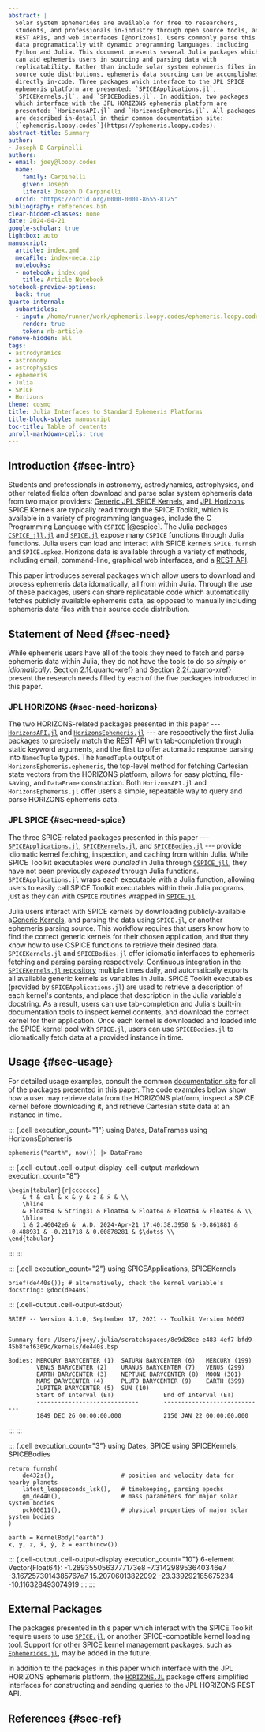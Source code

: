 ```yaml
---
abstract: |
  Solar system ephemerides are available for free to researchers,
  students, and professionals in-industry through open source tools, and
  REST APIs, and web interfaces [@horizons]. Users commonly parse this
  data programatically with dynamic programming languages, including
  Python and Julia. This document presents several Julia packages which
  can aid ephemeris users in sourcing and parsing data with
  replicatability. Rather than include solar system ephemeris files in
  source code distrbutions, ephemeris data sourcing can be accomplished
  directly in-code. Three packages which interface to the JPL SPICE
  ephemeris platform are presented: `SPICEApplications.jl`,
  `SPICEKernels.jl`, and `SPICEBodies.jl`. In addition, two packages
  which interface with the JPL HORIZONS ephemeris platform are
  presented: `HorizonsAPI.jl` and `HorizonsEphemeris.jl`. All packages
  are described in-detail in their common documentation site:
  [`ephemeris.loopy.codes`](https://ephemeris.loopy.codes).
abstract-title: Summary
author:
- Joseph D Carpinelli
authors:
- email: joey@loopy.codes
  name:
    family: Carpinelli
    given: Joseph
    literal: Joseph D Carpinelli
  orcid: "https://orcid.org/0000-0001-8655-8125"
bibliography: references.bib
clear-hidden-classes: none
date: 2024-04-21
google-scholar: true
lightbox: auto
manuscript:
  article: index.qmd
  mecaFile: index-meca.zip
  notebooks:
  - notebook: index.qmd
    title: Article Notebook
notebook-preview-options:
  back: true
quarto-internal:
  subarticles:
  - input: /home/runner/work/ephemeris.loopy.codes/ephemeris.loopy.codes/paper/index.qmd
    render: true
    token: nb-article
remove-hidden: all
tags:
- astrodynamics
- astronomy
- astrophysics
- ephemeris
- Julia
- SPICE
- Horizons
theme: cosmo
title: Julia Interfaces to Standard Ephemeris Platforms
title-block-style: manuscript
toc-title: Table of contents
unroll-markdown-cells: true
---
```


## Introduction {#sec-intro}

Students and professionals in astronomy, astrodynamics, astrophysics,
and other related fields often download and parse solar system ephemeris
data from two major providers: [Generic JPL SPICE
Kernels](https://naif.jpl.nasa.gov/pub/naif/generic_kernels/), and [JPL
Horizons](https://ssd.jpl.nasa.gov/horizons/). SPICE Kernels are
typically read through the SPICE Toolkit, which is available in a
variety of programming languages, include the C Programming Language
with `CSPICE` [@cspice]. The Julia packages
[`CSPICE_jll.jl`](https://github.com/JuliaBinaryWrappers/CSPICE_jll.jl)
and [`SPICE.jl`](https://github.com/JuliaAstro/SPICE.jl) expose many
`CSPICE` functions through Julia functions. Julia users can load and
interact with SPICE kernels `SPICE.furnsh` and `SPICE.spkez`. Horizons
data is available through a variety of methods, including email,
command-line, graphical web interfaces, and a [REST
API](https://ssd-api.jpl.nasa.gov/doc/horizons.html).

This paper introduces several packages which allow users to download and
process ephemeris data idomatically, all from within Julia. Through the
use of these packages, users can share replicatable code which
automatically fetches publicly available ephemeris data, as opposed to
manually including ephemeris data files with their source code
distribution.

## Statement of Need {#sec-need}

While ephemeris users have all of the tools they need to fetch and parse
ephemeris data within Julia, they do not have the tools to do so
*simply* or *idiomatically*.
[Section 2.1](#sec-need-horizons){.quarto-xref} and
[Section 2.2](#sec-need-spice){.quarto-xref} present the research needs
filled by each of the five packages introduced in this paper.

### JPL HORIZONS {#sec-need-horizons}

The two HORIZONS-related packages presented in this paper ---
[`HorizonsAPI.jl`](https://github.com/cadojo/HorizonsAPI.jl) and
[`HorizonsEphemeris.jl`](https://github.com/cadojo/HorizonsEphemeris.jl)
--- are respectively the first Julia packages to precisely match the
REST API with tab-completion through static keyword arguments, and the
first to offer automatic response parsing into `NamedTuple` types. The
`NamedTuple` output of `HorizonsEphemeris.ephemeris`, the top-level
method for fetching Cartesian state vectors from the HORIZONS platform,
allows for easy plotting, file-saving, and `DataFrame` construction.
Both `HorizonsAPI.jl` and `HorizonsEphemeris.jl` offer users a simple,
repeatable way to query and parse HORIZONS ephemeris data.

### JPL SPICE {#sec-need-spice}

The three SPICE-related packages presented in this paper ---
[`SPICEApplications.jl`](https://github.com/cadojo/SPICEApplications.jl),
[`SPICEKernels.jl`](https://github.com/cadojo/SPICEKernels.jl), and
[`SPICEBodies.jl`](https://github.com/cadojo/SPICEBodies.jl) --- provide
idiomatic kernel fetching, inspection, and caching from within Julia.
While SPICE Toolkit executables were *bundled* in Julia through
[`CSPICE_jll`](https://github.com/JuliaBinaryWrappers/CSPICE_jll.jl),
they have not been previously *exposed* through Julia functions.
`SPICEApplications.jl` wraps each executable with a Julia function,
allowing users to easily call SPICE Toolkit executables within their
Julia programs, just as they can with `CSPICE` routines wrapped in
[`SPICE.jl`](https://github.com/JuliaAstro/SPICE.jl).

Julia users interact with SPICE kernels by downloading
publicly-available a[Generic
Kernels](https://naif.jpl.nasa.gov/pub/naif/generic_kernels/), and
parsing the data using `SPICE.jl`, or another ephemeris parsing source.
This workflow requires that users know how to find the correct generic
kernels for their chosen application, and that they know how to use
CSPICE functions to retrieve their desired data. `SPICEKernels.jl` and
`SPICEBodies.jl` offer idiomatic interfaces to ephemeris fetching and
parsing parsing respectively. Continuous integration in the
[`SPICEKernels.jl`
repository](https://github.com/cadojo/SPICEKernels.jl) multiple times
daily, and automatically exports all available generic kernels as
variables in Julia. SPICE Toolkit executables (provided by
`SPICEApplications.jl`) are used to retrieve a description of each
kernel's contents, and place that description in the Julia variable's
docstring. As a result, users can use tab-completion and Julia's
built-in documentation tools to inspect kernel contents, and download
the correct kernel for their application. Once each kernel is downloaded
and loaded into the SPICE kernel pool with `SPICE.jl`, users can use
`SPICEBodies.jl` to idiomatically fetch data at a provided instance in
time.

## Usage {#sec-usage}

For detailed usage examples, consult the common [documentation
site](https://ephemeris.loopy.codes) for all of the packages presented
in this paper. The code examples below show how a user may retrieve data
from the HORIZONS platform, inspect a SPICE kernel before downloading
it, and retrieve Cartesian state data at an instance in time.

::: {.cell execution_count="1"}
    using Dates, DataFrames
    using HorizonsEphemeris

    ephemeris("earth", now()) |> DataFrame

::: {.cell-output .cell-output-display .cell-output-markdown execution_count="8"}
```{=tex}
\begin{tabular}{r|ccccccc}
    & t & cal & x & y & z & ẋ & \\
    \hline
    & Float64 & String31 & Float64 & Float64 & Float64 & Float64 & \\
    \hline
    1 & 2.46042e6 &  A.D. 2024-Apr-21 17:40:38.3950 & -0.861881 & -0.488931 & -0.211718 & 0.00878281 & $\dots$ \\
\end{tabular}
```
:::
:::

::: {.cell execution_count="2"}
    using SPICEApplications, SPICEKernels

    brief(de440s()); # alternatively, check the kernel variable's docstring: @doc(de440s)

::: {.cell-output .cell-output-stdout}
     
    BRIEF -- Version 4.1.0, September 17, 2021 -- Toolkit Version N0067
     
     
    Summary for: /Users/joey/.julia/scratchspaces/8e9d28ce-e483-4ef7-bfd9-45b8fef6369c/kernels/de440s.bsp
     
    Bodies: MERCURY BARYCENTER (1)  SATURN BARYCENTER (6)   MERCURY (199)
            VENUS BARYCENTER (2)    URANUS BARYCENTER (7)   VENUS (299)
            EARTH BARYCENTER (3)    NEPTUNE BARYCENTER (8)  MOON (301)
            MARS BARYCENTER (4)     PLUTO BARYCENTER (9)    EARTH (399)
            JUPITER BARYCENTER (5)  SUN (10)
            Start of Interval (ET)              End of Interval (ET)
            -----------------------------       -----------------------------
            1849 DEC 26 00:00:00.000            2150 JAN 22 00:00:00.000
     
:::
:::

::: {.cell execution_count="3"}
    using Dates, SPICE
    using SPICEKernels, SPICEBodies

    return furnsh(
        de432s(),                   # position and velocity data for nearby planets
        latest_leapseconds_lsk(),   # timekeeping, parsing epochs
        gm_de440(),                 # mass parameters for major solar system bodies
        pck00011(),                 # physical properties of major solar system bodies
    )

    earth = KernelBody("earth")
    x, y, z, ẋ, ẏ, ż = earth(now())

::: {.cell-output .cell-output-display execution_count="10"}
    6-element Vector{Float64}:
      -1.2893550563777173e8
      -7.314298953640346e7
      -3.1672573014385767e7
      15.20706013822092
     -23.339292185675234
     -10.116328493074919
:::
:::

## External Packages

The packages presented in this paper which interact with the SPICE
Toolkit require users to use
[`SPICE.jl`](https://github.com/JuliaAstro/SPICe.jl), or another
SPICE-compatible kernel loading tool. Support for other SPICE kernel
management packages, such as
[`Ephemerides.jl`](https://github.com/JuliaSpaceMissionDesign/Ephemerides.jl),
may be added in the future.

In addition to the packages in this paper which interface with the JPL
HORIZONS ephemeris platform, the
[`HORIZONS.JL`](https://github.com/PerezHz/HORIZONS.jl) package offers
simplified interfaces for constructing and sending queries to the JPL
HORIZONS REST API.

## References {#sec-ref}
